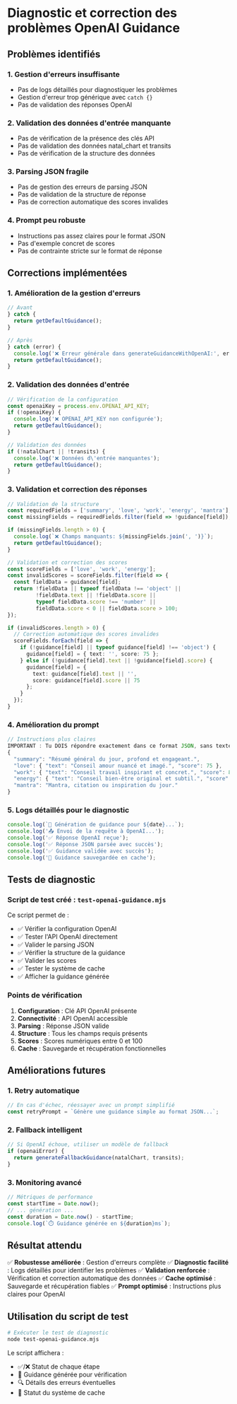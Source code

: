 # Diagnostic et correction des problèmes OpenAI Guidance

## Problèmes identifiés

### 1. **Gestion d'erreurs insuffisante**
- Pas de logs détaillés pour diagnostiquer les problèmes
- Gestion d'erreur trop générique avec `catch {}`
- Pas de validation des réponses OpenAI

### 2. **Validation des données d'entrée manquante**
- Pas de vérification de la présence des clés API
- Pas de validation des données natal_chart et transits
- Pas de vérification de la structure des données

### 3. **Parsing JSON fragile**
- Pas de gestion des erreurs de parsing JSON
- Pas de validation de la structure de réponse
- Pas de correction automatique des scores invalides

### 4. **Prompt peu robuste**
- Instructions pas assez claires pour le format JSON
- Pas d'exemple concret de scores
- Pas de contrainte stricte sur le format de réponse

## Corrections implémentées

### 1. **Amélioration de la gestion d'erreurs**
```typescript
// Avant
} catch {
  return getDefaultGuidance();
}

// Après
} catch (error) {
  console.log('❌ Erreur générale dans generateGuidanceWithOpenAI:', error.message);
  return getDefaultGuidance();
}
```

### 2. **Validation des données d'entrée**
```typescript
// Vérification de la configuration
const openaiKey = process.env.OPENAI_API_KEY;
if (!openaiKey) {
  console.log('❌ OPENAI_API_KEY non configurée');
  return getDefaultGuidance();
}

// Validation des données
if (!natalChart || !transits) {
  console.log('❌ Données d\'entrée manquantes');
  return getDefaultGuidance();
}
```

### 3. **Validation et correction des réponses**
```typescript
// Validation de la structure
const requiredFields = ['summary', 'love', 'work', 'energy', 'mantra'];
const missingFields = requiredFields.filter(field => !guidance[field]);

if (missingFields.length > 0) {
  console.log(`❌ Champs manquants: ${missingFields.join(', ')}`);
  return getDefaultGuidance();
}

// Validation et correction des scores
const scoreFields = ['love', 'work', 'energy'];
const invalidScores = scoreFields.filter(field => {
  const fieldData = guidance[field];
  return !fieldData || typeof fieldData !== 'object' || 
         !fieldData.text || !fieldData.score || 
         typeof fieldData.score !== 'number' || 
         fieldData.score < 0 || fieldData.score > 100;
});

if (invalidScores.length > 0) {
  // Correction automatique des scores invalides
  scoreFields.forEach(field => {
    if (!guidance[field] || typeof guidance[field] !== 'object') {
      guidance[field] = { text: '', score: 75 };
    } else if (!guidance[field].text || !guidance[field].score) {
      guidance[field] = { 
        text: guidance[field].text || '', 
        score: guidance[field].score || 75 
      };
    }
  });
}
```

### 4. **Amélioration du prompt**
```typescript
// Instructions plus claires
IMPORTANT : Tu DOIS répondre exactement dans ce format JSON, sans texte supplémentaire :
{
  "summary": "Résumé général du jour, profond et engageant.",
  "love": { "text": "Conseil amour nuancé et imagé.", "score": 75 },
  "work": { "text": "Conseil travail inspirant et concret.", "score": 80 },
  "energy": { "text": "Conseil bien-être original et subtil.", "score": 70 },
  "mantra": "Mantra, citation ou inspiration du jour."
}
```

### 5. **Logs détaillés pour le diagnostic**
```typescript
console.log(`🔄 Génération de guidance pour ${date}...`);
console.log('📤 Envoi de la requête à OpenAI...');
console.log('✅ Réponse OpenAI reçue');
console.log('✅ Réponse JSON parsée avec succès');
console.log('✅ Guidance validée avec succès');
console.log('💾 Guidance sauvegardée en cache');
```

## Tests de diagnostic

### Script de test créé : `test-openai-guidance.mjs`
Ce script permet de :
- ✅ Vérifier la configuration OpenAI
- ✅ Tester l'API OpenAI directement
- ✅ Valider le parsing JSON
- ✅ Vérifier la structure de la guidance
- ✅ Valider les scores
- ✅ Tester le système de cache
- ✅ Afficher la guidance générée

### Points de vérification
1. **Configuration** : Clé API OpenAI présente
2. **Connectivité** : API OpenAI accessible
3. **Parsing** : Réponse JSON valide
4. **Structure** : Tous les champs requis présents
5. **Scores** : Scores numériques entre 0 et 100
6. **Cache** : Sauvegarde et récupération fonctionnelles

## Améliorations futures

### 1. **Retry automatique**
```typescript
// En cas d'échec, réessayer avec un prompt simplifié
const retryPrompt = `Génère une guidance simple au format JSON...`;
```

### 2. **Fallback intelligent**
```typescript
// Si OpenAI échoue, utiliser un modèle de fallback
if (openaiError) {
  return generateFallbackGuidance(natalChart, transits);
}
```

### 3. **Monitoring avancé**
```typescript
// Métriques de performance
const startTime = Date.now();
// ... génération ...
const duration = Date.now() - startTime;
console.log(`⏱️ Guidance générée en ${duration}ms`);
```

## Résultat attendu

✅ **Robustesse améliorée** : Gestion d'erreurs complète
✅ **Diagnostic facilité** : Logs détaillés pour identifier les problèmes
✅ **Validation renforcée** : Vérification et correction automatique des données
✅ **Cache optimisé** : Sauvegarde et récupération fiables
✅ **Prompt optimisé** : Instructions plus claires pour OpenAI

## Utilisation du script de test

```bash
# Exécuter le test de diagnostic
node test-openai-guidance.mjs
```

Le script affichera :
- ✅/❌ Statut de chaque étape
- 📝 Guidance générée pour vérification
- 🔍 Détails des erreurs éventuelles
- 💾 Statut du système de cache 